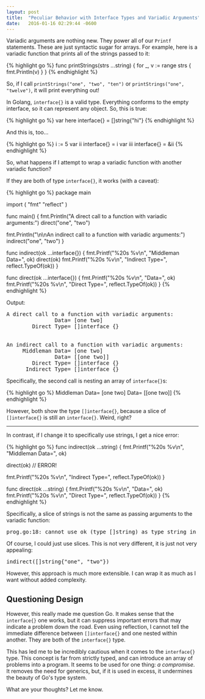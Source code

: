 ```yaml
---
layout: post
title:  "Peculiar Behavior with Interface Types and Variadic Arguments"
date:   2016-01-16 02:29:44 -0600
---
```


Variadic arguments are nothing new.  They power all of our `Printf` statements.  These are just syntactic sugar for arrays.  For example, here is a variadic function that prints all of the strings passed to it:

{% highlight go %}
func printStrings(strs ...string) {
  for _, v := range strs {
    fmt.Println(v)
  }
}
{% endhighlight %}

So, if I call `printStrings("one", "two", "ten")` or `printStrings("one", "twelve")`, it will print everything out!

In Golang, `interface{}` is a valid type.  Everything conforms to the empty interface, so it can represent any object.  So, this is true:

{% highlight go %}
  var here interface{} = []string{"hi"} 
{% endhighlight %}

And this is, too...

{% highlight go %}
  i := 5
  var ii interface{} = i
  var iii interface{} = &ii
{% endhighlight %}

So, what happens if I attempt to wrap a variadic function with another variadic function?

If they are both of type `interface{}`, it works (with a caveat):

{% highlight go %}
package main

import (
  "fmt"
  "reflect"
)

func main() {
  fmt.Println("A direct call to a function with variadic arguments:")
  direct("one", "two")
  
  fmt.Println("\n\nAn indirect call to a function with variadic arguments:")
  indirect("one", "two")
}

func indirect(ok ...interface{}) {
  fmt.Printf("%20s %v\n", "Middleman Data=", ok)
  direct(ok)
  fmt.Printf("%20s %v\n", "Indirect Type=", reflect.TypeOf(ok))
}

func direct(ok ...interface{}) {
  fmt.Printf("%20s %v\n", "Data=", ok)
  fmt.Printf("%20s %v\n", "Direct Type=", reflect.TypeOf(ok))
}
{% endhighlight %}

Output:

<pre>
A direct call to a function with variadic arguments:
               Data= [one two]
        Direct Type= []interface {}


An indirect call to a function with variadic arguments:
     Middleman Data= [one two]
               Data= [[one two]]
        Direct Type= []interface {}
      Indirect Type= []interface {}
</pre>

Specifically, the second call is nesting an array of `interface{}`s:

{% highlight go %}
Middleman Data= [one two]
          Data= [[one two]]
{% endhighlight %}

However, both show the type `[]interface{}`, because a slice of `[]interface{}` is still an `interface{}`. Weird, right?

---------

In contrast, if I change it to specifically use strings, I get a nice error:

{% highlight go %}
func indirect(ok ...string) {
  fmt.Printf("%20s %v\n", "Middleman Data=", ok)
  
  direct(ok) // ERROR!
  
  fmt.Printf("%20s %v\n", "Indirect Type=", reflect.TypeOf(ok))
}

func direct(ok ...string) {
  fmt.Printf("%20s %v\n", "Data=", ok)
  fmt.Printf("%20s %v\n", "Direct Type=", reflect.TypeOf(ok))
}
{% endhighlight %}

Specifically, a slice of strings is not the same as passing arguments to the variadic function:

<pre>
prog.go:18: cannot use ok (type []string) as type string in argument to direct
</pre>

Of course, I could just use slices. This is not very different, it is just not very appealing:

<pre>
indirect([]string{"one", "two"})
</pre>

However, this  approach is much more extensible.  I can wrap it as much as I want without added complexity.

## Questioning Design

However, this really made me question Go.  It makes sense that the `interface{}` one works, but it can suppress important errors that may indicate a problem down the road.  Even using reflection, I cannot tell the immediate difference between `[]interface{}` and one nested within another. They are both of the `interface{}` type.

This has led me to be incredibly cautious when it comes to the `interface{}` type. This concept is far from strictly typed, and can introduce an array of problems into a program.  It seems to be used for one thing: *a compromise*.  It removes the need for generics, but, if it is used in excess, it undermines the beauty of Go's type system. 

What are your thoughts?  Let me know.
